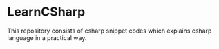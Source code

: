 # LearnCSharp
This repository consists of csharp snippet codes which explains csharp language in a practical way.
